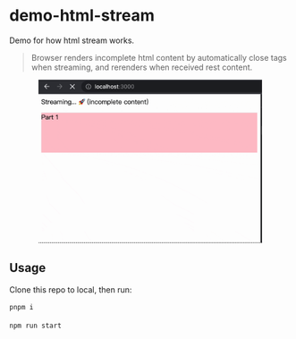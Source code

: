 # demo-html-stream
Demo for how html stream works.

> Browser renders incomplete html content by automatically close tags when streaming,
> and rerenders when received rest content.

<p align="center">
  <img src="./screenshots/preview.gif" width="400px" />
</p>

## Usage

Clone this repo to local, then run:

```bash
pnpm i

npm run start
```
